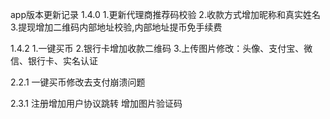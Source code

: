app版本更新记录
1.4.0
1.更新代理商推荐码校验
2.收款方式增加昵称和真实姓名
3.提现增加二维码内部地址校验,内部地址提币免手续费

1.4.2
1.一键买币
2.银行卡增加收款二维码
3.上传图片修改：头像、支付宝、微信、银行卡、实名认证

2.2.1
一键买币修改去支付崩溃问题

2.3.1
注册增加用户协议跳转
增加图片验证码
